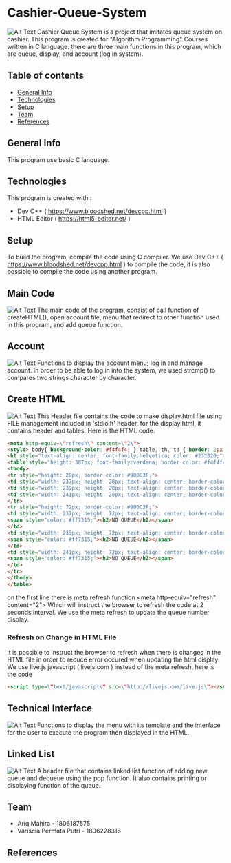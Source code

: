 # Cashier-Queue-System
![Alt Text](http://g.recordit.co/cfHJtD0Oxy.gif)
Cashier Queue System is a project that imitates queue system on cashier. This program is created for "Algorithm Programming" Courses written in C language. there are three main functions in this program, which are queue, display, and account (log in system).

## Table of contents
* [General Info](#general-info)
* [Technologies](#technologies)
* [Setup](#setup)
* [Team](#team)
* [References](#references)

## General Info
This program use basic C language.

## Technologies
This program is created with :
* Dev C++ ( https://www.bloodshed.net/devcpp.html )
* HTML Editor ( https://html5-editor.net/ )

## Setup
To build the program, compile the code using C compiler. We use Dev C++ ( https://www.bloodshed.net/devcpp.html ) to compile the code, it is also possible to compile the code using another program.

## Main Code
![Alt Text](http://g.recordit.co/qPsNUenUK2.gif)
The main code of the program, consist of call function of createHTML(), open account file, menu that redirect to other function used in this program, and add queue function.

## Account 
![Alt Text](http://g.recordit.co/SGUXGnoM6x.gif)
Functions to display the account menu; log in and manage account. In order to be able to log in into the system, we used strcmp() to compares two strings character by character.

## Create HTML 
![Alt Text](http://g.recordit.co/HE0QAuQ0G0.gif)
This Header file contains the code to make display.html file using FILE management included in 'stdio.h' header. for the display.html, it contains header and tables. Here is the HTML code: 

```HTML
<meta http-equiv=\"refresh\" content=\"2\">
<style> body{ background-color: #f4f4f4; } table, th, td { border: 2px solid black; } </style>
<h1 style="text-align: center; font-family:helvetica; color: #232020;">CASHIER QUEUE</h1>
<table style="height: 387px; font-family:verdana; border-color: #f4f4f4; margin-left: auto; margin-right: auto;" width="989">
<tbody>
<tr style="height: 28px; border-color: #900C3F;">
<td style="width: 237px; height: 28px; text-align: center; border-color: #3a3535;"><span style="color: #3a3535;"><strong>CASHIER 1</strong></span></td>
<td style="width: 239px; height: 28px; text-align: center; border-color: #3a3535;"><span style="color: #3a3535;"><strong>CASHIER 2</strong></span></td>
<td style="width: 241px; height: 28px; text-align: center; border-color: #3a3535;"><span style="color: #3a3535;"><strong>CASHIER 3</strong></span></td>
</tr>
<tr style="height: 72px; border-color: #900C3F;">
<td style="width: 237px; height: 72px; text-align: center; border-color: #3a3535;">
<span style="color: #ff7315;"><h2>NO QUEUE</h2></span>
</td>
<td style="width: 239px; height: 72px; text-align: center; border-color: #3a3535;">
<span style="color: #ff7315;"><h2>NO QUEUE</h2></span>
</td>
<td style="width: 241px; height: 72px; text-align: center; border-color: #3a3535;">
<span style="color: #ff7315;"><h2>NO QUEUE</h2></span>
</td>
</tr>
</tbody>
</table>
```


on the first line there is meta refresh function
<meta http-equiv=\"refresh\" content=\"2\">
Which will instruct the browser to refresh the code at 2 seconds interval. We use the meta refresh to update the queue number display.

### Refresh on Change in HTML File
it is possible to instruct the browser to refresh when there is changes in the HTML file in order to reduce error occured when updating the html display. 
We use live.js javascript ( livejs.com ) instead of the meta refresh, here is the code 
```HTML
<script type=\"text/javascript\" src=\"http://livejs.com/live.js\"></script>
```

## Technical Interface 
![Alt Text](http://g.recordit.co/HjP9P2RCXH.gif)
Functions to display the menu with its template and the interface for the user to execute the program then displayed in the HTML.

## Linked List
![Alt Text](http://g.recordit.co/QJQJMPze0C.gif)
A header file that contains linked list function of adding new queue and dequeue using the pop function. It also contains printing or displaying function of the queue.

## Team
* Ariq Mahira - 1806187575
* Variscia Permata Putri - 1806228316

## References
